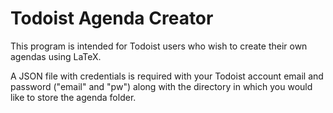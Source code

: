 # Todoist Agenda Creator

This program is intended for Todoist users who wish to create their own agendas using LaTeX.

A JSON file with credentials is required with your Todoist account email and password ("email" and "pw") along with the directory in which you would like to store the agenda folder.
